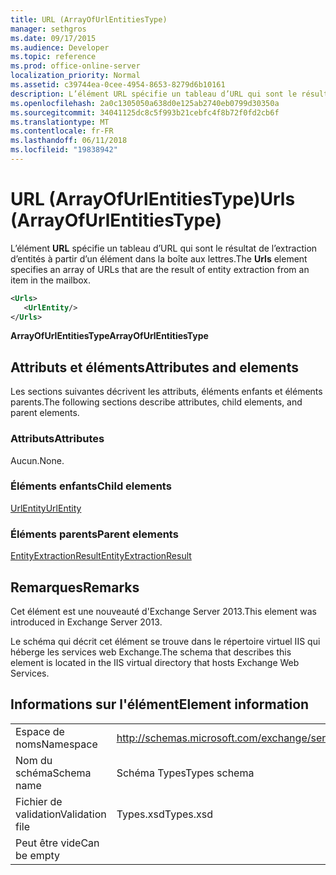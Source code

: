 ```yaml
---
title: URL (ArrayOfUrlEntitiesType)
manager: sethgros
ms.date: 09/17/2015
ms.audience: Developer
ms.topic: reference
ms.prod: office-online-server
localization_priority: Normal
ms.assetid: c39744ea-0cee-4954-8653-8279d6b10161
description: L’élément URL spécifie un tableau d’URL qui sont le résultat de l’extraction d’entités à partir d’un élément dans la boîte aux lettres.
ms.openlocfilehash: 2a0c1305050a638d0e125ab2740eb0799d30350a
ms.sourcegitcommit: 34041125dc8c5f993b21cebfc4f8b72f0fd2cb6f
ms.translationtype: MT
ms.contentlocale: fr-FR
ms.lasthandoff: 06/11/2018
ms.locfileid: "19838942"
---
```

# <a name="urls-arrayofurlentitiestype"></a><span data-ttu-id="91934-103">URL (ArrayOfUrlEntitiesType)</span><span class="sxs-lookup"><span data-stu-id="91934-103">Urls (ArrayOfUrlEntitiesType)</span></span>

<span data-ttu-id="91934-104">L’élément **URL** spécifie un tableau d’URL qui sont le résultat de l’extraction d’entités à partir d’un élément dans la boîte aux lettres.</span><span class="sxs-lookup"><span data-stu-id="91934-104">The **Urls** element specifies an array of URLs that are the result of entity extraction from an item in the mailbox.</span></span> 
  
```XML
<Urls>
   <UrlEntity/>
</Urls>
```

 <span data-ttu-id="91934-105">**ArrayOfUrlEntitiesType**</span><span class="sxs-lookup"><span data-stu-id="91934-105">**ArrayOfUrlEntitiesType**</span></span>
## <a name="attributes-and-elements"></a><span data-ttu-id="91934-106">Attributs et éléments</span><span class="sxs-lookup"><span data-stu-id="91934-106">Attributes and elements</span></span>

<span data-ttu-id="91934-107">Les sections suivantes décrivent les attributs, éléments enfants et éléments parents.</span><span class="sxs-lookup"><span data-stu-id="91934-107">The following sections describe attributes, child elements, and parent elements.</span></span>
  
### <a name="attributes"></a><span data-ttu-id="91934-108">Attributs</span><span class="sxs-lookup"><span data-stu-id="91934-108">Attributes</span></span>

<span data-ttu-id="91934-109">Aucun.</span><span class="sxs-lookup"><span data-stu-id="91934-109">None.</span></span>
  
### <a name="child-elements"></a><span data-ttu-id="91934-110">Éléments enfants</span><span class="sxs-lookup"><span data-stu-id="91934-110">Child elements</span></span>

[<span data-ttu-id="91934-111">UrlEntity</span><span class="sxs-lookup"><span data-stu-id="91934-111">UrlEntity</span></span>](urlentity.md)
  
### <a name="parent-elements"></a><span data-ttu-id="91934-112">Éléments parents</span><span class="sxs-lookup"><span data-stu-id="91934-112">Parent elements</span></span>

[<span data-ttu-id="91934-113">EntityExtractionResult</span><span class="sxs-lookup"><span data-stu-id="91934-113">EntityExtractionResult</span></span>](entityextractionresult.md)
  
## <a name="remarks"></a><span data-ttu-id="91934-114">Remarques</span><span class="sxs-lookup"><span data-stu-id="91934-114">Remarks</span></span>

<span data-ttu-id="91934-115">Cet élément est une nouveauté d'Exchange Server 2013.</span><span class="sxs-lookup"><span data-stu-id="91934-115">This element was introduced in Exchange Server 2013.</span></span>
  
<span data-ttu-id="91934-116">Le schéma qui décrit cet élément se trouve dans le répertoire virtuel IIS qui héberge les services web Exchange.</span><span class="sxs-lookup"><span data-stu-id="91934-116">The schema that describes this element is located in the IIS virtual directory that hosts Exchange Web Services.</span></span>
  
## <a name="element-information"></a><span data-ttu-id="91934-117">Informations sur l'élément</span><span class="sxs-lookup"><span data-stu-id="91934-117">Element information</span></span>

|||
|:-----|:-----|
|<span data-ttu-id="91934-118">Espace de noms</span><span class="sxs-lookup"><span data-stu-id="91934-118">Namespace</span></span>  <br/> |http://schemas.microsoft.com/exchange/services/2006/types  <br/> |
|<span data-ttu-id="91934-119">Nom du schéma</span><span class="sxs-lookup"><span data-stu-id="91934-119">Schema name</span></span>  <br/> |<span data-ttu-id="91934-120">Schéma Types</span><span class="sxs-lookup"><span data-stu-id="91934-120">Types schema</span></span>  <br/> |
|<span data-ttu-id="91934-121">Fichier de validation</span><span class="sxs-lookup"><span data-stu-id="91934-121">Validation file</span></span>  <br/> |<span data-ttu-id="91934-122">Types.xsd</span><span class="sxs-lookup"><span data-stu-id="91934-122">Types.xsd</span></span>  <br/> |
|<span data-ttu-id="91934-123">Peut être vide</span><span class="sxs-lookup"><span data-stu-id="91934-123">Can be empty</span></span>  <br/> ||
   

